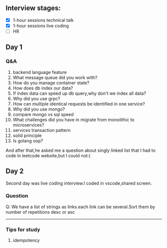 ## Interview stages:

- [x] 1-hour sessions technical talk
- [x] 1-hour sessions live coding
- [ ] HR
## Day 1
### Q&A
1. backend language feature
2. What message queue did you work with?
3. How do you manage container state?
4. How does db index our data?
5. If index data can speed up db query,why don't we index all data?
6. Why did you use grpc?
7. How can multiple identical requests be identified in one service?
8. Why did you use mongo?
9. compare mongo vs sql speed
10. What challenges did you have in migrate from monolithic to microservices?
11. services transaction pattern
12. solid principle
13. Is golang oop?

And after that,he asked me a question about singly linked list that I had to code in leetcode website,but I could not:(

## Day 2
Second day was live coding interview.I coded in vscode,shared screen.
### Question
Q: We have a list of strings as links.each link can be several.Sort them by number of repetitions desc or asc

---
### Tips for study
1. idempotency